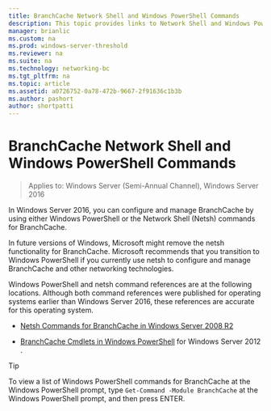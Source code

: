 ```yaml
---
title: BranchCache Network Shell and Windows PowerShell Commands
description: This topic provides links to Network Shell and Windows PowerShell command reference resources for BranchCache in Windows Server 2016
manager: brianlic
ms.custom: na
ms.prod: windows-server-threshold
ms.reviewer: na
ms.suite: na
ms.technology: networking-bc
ms.tgt_pltfrm: na
ms.topic: article
ms.assetid: a0726752-0a78-472b-9667-2f91636c1b3b
ms.author: pashort
author: shortpatti
---
```

# BranchCache Network Shell and Windows PowerShell Commands

>Applies to: Windows Server (Semi-Annual Channel), Windows Server 2016

In Windows Server 2016, you can configure and manage BranchCache by using either Windows PowerShell or the Network Shell (Netsh) commands for BranchCache.  
  
In future versions of Windows, Microsoft might remove the netsh functionality for BranchCache. Microsoft recommends that you transition to Windows PowerShell if you currently use netsh to configure and manage BranchCache and other networking technologies.  
  
Windows PowerShell and netsh command references are at the following locations. Although both command references were published for operating systems earlier than Windows Server 2016, these references are accurate for this operating system.  
  
-   [Netsh Commands for BranchCache in Windows Server 2008 R2](https://technet.microsoft.com/library/dd979561(v=ws.10))  
  
-   [BranchCache Cmdlets in Windows PowerShell](https://technet.microsoft.com/library/hh848392.aspx) for  Windows Server 2012 .  
  
> [!TIP]  
> To view a list of Windows PowerShell commands for BranchCache at the Windows PowerShell prompt, type `Get-Command -Module BranchCache` at the Windows PowerShell prompt, and then press ENTER.  
  


